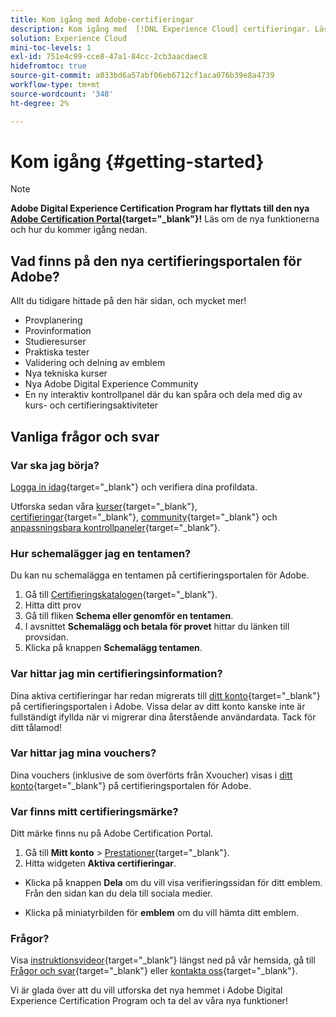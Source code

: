 ```yaml
---
title: Kom igång med Adobe-certifieringar
description: Kom igång med  [!DNL Experience Cloud] certifieringar. Läs mer om programmet och den här webbplatsen.
solution: Experience Cloud
mini-toc-levels: 1
exl-id: 751e4c99-cce8-47a1-84cc-2cb3aacdaec8
hidefromtoc: true
source-git-commit: a033bd6a57abf06eb6712cf1aca076b39e8a4739
workflow-type: tm+mt
source-wordcount: '348'
ht-degree: 2%

---
```


# Kom igång {#getting-started}

>[!NOTE]
>
>**Adobe Digital Experience Certification Program har flyttats till den nya [Adobe Certification Portal](https://certification.adobe.com/){target="_blank"}!** Läs om de nya funktionerna och hur du kommer igång nedan.

## Vad finns på den nya certifieringsportalen för Adobe?

Allt du tidigare hittade på den här sidan, och mycket mer!

* Provplanering
* Provinformation
* Studieresurser
* Praktiska tester
* Validering och delning av emblem
* Nya tekniska kurser
* Nya Adobe Digital Experience Community
* En ny interaktiv kontrollpanel där du kan spåra och dela med dig av kurs- och certifieringsaktiviteter

## Vanliga frågor och svar

### Var ska jag börja?

[Logga in idag](https://certification.adobe.com/){target="_blank"} och verifiera dina profildata.

Utforska sedan våra [kurser](https://certification.adobe.com/courses/?/courses){target="_blank"}, [certifieringar](https://certification.adobe.com/certifications){target="_blank"}, [community](https://certification.adobe.com/community/){target="_blank"} och [anpassningsbara kontrollpaneler](https://certification.adobe.com/user/dashboard){target="_blank"}.

### Hur schemalägger jag en tentamen?

Du kan nu schemalägga en tentamen på certifieringsportalen för Adobe.

1. Gå till [Certifieringskatalogen](https://certification.adobe.com/certifications){target="_blank"}.
2. Hitta ditt prov
3. Gå till fliken **Schema eller genomför en tentamen**.
4. I avsnittet **Schemalägg och betala för provet** hittar du länken till provsidan.
5. Klicka på knappen **Schemalägg tentamen**.

### Var hittar jag min certifieringsinformation?

Dina aktiva certifieringar har redan migrerats till [ditt konto](https://certification.adobe.com/user/certifications){target="_blank"} på certifieringsportalen i Adobe. Vissa delar av ditt konto kanske inte är fullständigt ifyllda när vi migrerar dina återstående användardata. Tack för ditt tålamod!

### Var hittar jag mina vouchers?

Dina vouchers (inklusive de som överförts från Xvoucher) visas i [ditt konto](https://certification.adobe.com/user/purchases){target="_blank"} på certifieringsportalen för Adobe.

### Var finns mitt certifieringsmärke?

Ditt märke finns nu på Adobe Certification Portal.

1. Gå till **Mitt konto** > [Prestationer](https://certification.adobe.com/user/achievements?%2Fuser%2Fachievements){target="_blank"}.
2. Hitta widgeten **Aktiva certifieringar**.

* Klicka på knappen **Dela** om du vill visa verifieringssidan för ditt emblem. Från den sidan kan du dela till sociala medier.

* Klicka på miniatyrbilden för **emblem** om du vill hämta ditt emblem.

### Frågor?

Visa [instruktionsvideor](https://certification.adobe.com/#){target="_blank"} längst ned på vår hemsida, gå till [Frågor och svar](https://certification.adobe.com/support/faq){target="_blank"} eller [kontakta oss](https://certification.adobe.com/support/contactus){target="_blank"}.

Vi är glada över att du vill utforska det nya hemmet i Adobe Digital Experience Certification Program och ta del av våra nya funktioner!